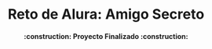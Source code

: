 <h1 align="center"> Reto de Alura: Amigo Secreto </h1>

<h4 align="center">
:construction: Proyecto Finalizado :construction:
</h4>
